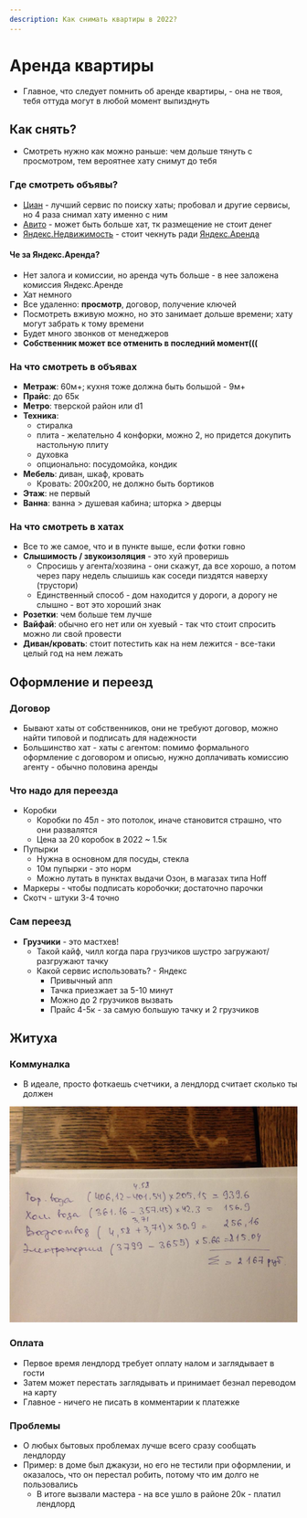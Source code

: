 ```yaml
---
description: Как снимать квартиры в 2022?
---
```


# Аренда квартиры

- Главное, что следует помнить об аренде квартиры, - она не твоя, тебя оттуда могут в любой момент выпизднуть

## Как снять?

- Смотреть нужно как можно раньше: чем дольше тянуть с просмотром, тем вероятнее хату снимут до тебя

### Где смотреть объявы?

- [Циан](https://www.cian.ru/) - лучший сервис по поиску хаты; пробовал и другие сервисы, но 4 раза снимал хату именно с
  ним
- [Авито](https://www.avito.ru/) - может быть больше хат, тк размещение не стоит денег
- [Яндекс.Недвижимость](https://realty.yandex.ru/) - стоит чекнуть ради [Яндекс.Аренда](https://arenda.yandex.ru/)

#### Че за Яндекс.Аренда?

- Нет залога и комиссии, но аренда чуть больше - в нее заложена комиссия Яндекс.Аренде
- Хат немного
- Все удаленно: **просмотр**, договор, получение ключей
- Посмотреть вживую можно, но это занимает дольше времени; хату могут забрать к тому времени
- Будет много звонков от менеджеров
- **Собственник может все отменить в последний момент(((**

### На что смотреть в объявах

- **Метраж**: 60м+; кухня тоже должна быть большой - 9м+
- **Прайс**: до 65к
- **Метро**: тверской район или d1
- **Техника**:
    - стиралка
    - плита - желательно 4 конфорки, можно 2, но придется докупить настольную плиту
    - духовка
    - опционально: посудомойка, кондик
- **Мебель**: диван, шкаф, кровать
    - Кровать: 200х200, не должно быть бортиков
- **Этаж**: не первый
- **Ванна**: ванна > душевая кабина; шторка > дверцы

### На что смотреть в хатах

- Все то же самое, что и в пункте выше, если фотки говно
- **Слышимость / звукоизоляция** - это хуй проверишь
    - Спросишь у агента/хозяина - они скажут, да все хорошо, а потом через пару недель слышишь как соседи пиздятся
      наверху (трустори)
    - Единственный способ - дом находится у дороги, а дорогу не слышно - вот это хороший знак
- **Розетки**: чем больше тем лучше
- **Вайфай**: обычно его нет или он хуевый - так что стоит спросить можно ли свой провести
- **Диван/кровать**: стоит потестить как на нем лежится - все-таки целый год на нем лежать

## Оформление и переезд

### Договор

- Бывают хаты от собственников, они не требуют договор, можно найти типовой и подписать для надежности
- Большинство хат - хаты с агентом: помимо формального оформление с договором и описью, нужно доплачивать комиссию
  агенту - обычно
  половина аренды

### Что надо для переезда

- Коробки
    - Коробки по 45л - это потолок, иначе становится страшно, что они развалятся
    - Цена за 20 коробок в 2022 ~ 1.5к
- Пупырки
    - Нужна в основном для посуды, стекла
    - 10м пупырки - это норм
    - Можно лутать в пунктах выдачи Озон, в магазах типа Hoff
- Маркеры - чтобы подписать коробочки; достаточно парочки
- Скотч - штуки 3-4 точно

### Сам переезд

- **Грузчики** - это мастхев!
    - Такой кайф, чилл когда пара грузчиков шустро загружают/разгружают тачку
    - Какой сервис использовать? - Яндекс
        - Привычный апп
        - Тачка приезжает за 5-10 минут
        - Можно до 2 грузчиков вызвать
        - Прайс 4-5к - за самую большую тачку и 2 грузчиков

## Житуха

### Коммуналка

- В идеале, просто фоткаешь счетчики, а лендлорд считает сколько ты должен

![Коммунальные платежи](./bills.jpg)

### Оплата

- Первое время лендлорд требует оплату налом и заглядывает в гости
- Затем может перестать заглядывать и принимает безнал переводом на карту
- Главное - ничего не писать в комментарии к платежке

### Проблемы

- О любых бытовых проблемах лучше всего сразу сообщать лендлорду
- Пример: в доме был джакузи, но его не тестили при оформлении, и оказалось, что он перестал робить, потому что им долго
  не пользовались
    - В итоге вызвали мастера - на все ушло в районе 20к - платил лендлорд